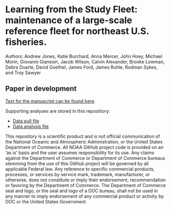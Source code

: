 # Learning from the Study Fleet: maintenance of a large-scale reference fleet for northeast U.S. fisheries.

*Authors:* 
Andrew Jones, Katie Burchard, Anna Mercer, John Hoey, Michael Morin, Giovanni Gianesin, Jacob Wilson, Calvin Alexander, Brooke Lowman, Debra Duarte, David Goethel, James Ford, James Ruhle, Rodman Sykes, and Troy Sawyer

## Paper in development
[Text for the manuscript can be found here](https://docs.google.com/document/d/1YDK3c8Nfrgd_alpOc7kiif1VO3wDthdvKf3CY3j4QTw/edit?usp=sharing).

Supporting analyses are stored in this repositiory:

- [Data pull file](https://github.com/AJONES8/FMRD_CRB_SF_Overview_MS/blob/main/Data%20Pull/Study%20Fleet%20Manuscript%20Pull%20Only.Rmd)
- [Data analysis file](https://github.com/AJONES8/FMRD_CRB_SF_Overview_MS/blob/main/Analysis/Study%20Fleet%20Manuscript%20Analysis%20Only.Rmd)

This repository is a scientific product and is not official communication of the National Oceanic and Atmospheric Administration, or the United States Department of Commerce. All NOAA GitHub project code is provided on an ‘as is’ basis and the user assumes responsibility for its use. Any claims against the Department of Commerce or Department of Commerce bureaus stemming from the use of this GitHub project will be governed by all applicable Federal law. Any reference to specific commercial products, processes, or services by service mark, trademark, manufacturer, or otherwise, does not constitute or imply their endorsement, recommendation or favoring by the Department of Commerce. The Department of Commerce seal and logo, or the seal and logo of a DOC bureau, shall not be used in any manner to imply endorsement of any commercial product or activity by DOC or the United States Government.
